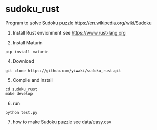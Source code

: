 # sudoku_rust
Program to solve Sudoku puzzle <https://en.wikipedia.org/wiki/Sudoku>

1. Install Rust envionment
see <https://www.rust-lang.org>

2. Install Maturin
```
pip install maturin
```

4. Download
```
git clone https://github.com/yiwaki/sudoku_rust.git
```

5. Compile and install
```
cd sudoku_rust
make develop
```

6. run
```
python test.py
```

7. how to make Sudoku puzzle
see data/easy.csv
